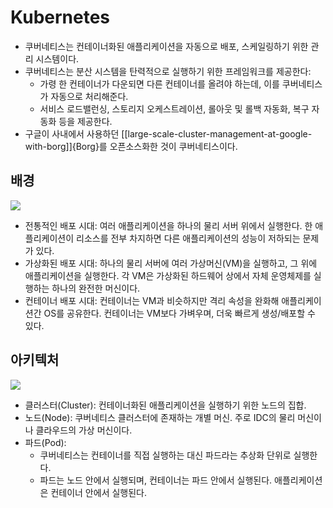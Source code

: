 # Kubernetes

- 쿠버네티스는 컨테이너화된 애플리케이션을 자동으로 배포, 스케일링하기 위한 관리 시스템이다.
- 쿠버네티스는 분산 시스템을 탄력적으로 실행하기 위한 프레임워크를 제공한다:
  - 가령 한 컨테이너가 다운되면 다른 컨테이너를 올려야 하는데, 이를 쿠버네티스가 자동으로 처리해준다.
  - 서비스 로드밸런싱, 스토리지 오케스트레이션, 롤아웃 및 롤백 자동화, 복구 자동화 등을 제공한다.
- 구글이 사내에서 사용하던 [[large-scale-cluster-management-at-google-with-borg]]{Borg}를 오픈소스화한 것이 쿠버네티스이다.

## 배경

![](https://kubernetes.io/images/docs/Container_Evolution.svg)

- 전통적인 배포 시대: 여러 애플리케이션을 하나의 물리 서버 위에서 실행한다. 한 애플리케이션이 리소스를 전부 차지하면 다른 애플리케이션의 성능이 저하되는 문제가 있다.
- 가상화된 배포 시대: 하나의 물리 서버에 여러 가상머신(VM)을 실행하고, 그 위에 애플리케이션을 실행한다. 각 VM은 가상화된 하드웨어 상에서 자체 운영체제를 실행하는 하나의 완전한 머신이다.
- 컨테이너 배포 시대: 컨테이너는 VM과 비슷하지만 격리 속성을 완화해 애플리케이션간 OS를 공유한다. 컨테이너는 VM보다 가벼우며, 더욱 빠르게 생성/배포할 수 있다.

## 아키텍처

![](https://kubernetes.io/images/docs/kubernetes-cluster-architecture.svg)

- 클러스터(Cluster): 컨테이너화된 애플리케이션을 실행하기 위한 노드의 집합.
- 노드(Node): 쿠버네티스 클러스터에 존재하는 개별 머신. 주로 IDC의 물리 머신이나 클라우드의 가상 머신이다.
- 파드(Pod):
  - 쿠버네티스는 컨테이너를 직접 실행하는 대신 파드라는 추상화 단위로 실행한다.
  - 파드는 노드 안에서 실행되며, 컨테이너는 파드 안에서 실행된다. 애플리케이션은 컨테이너 안에서 실행된다.
